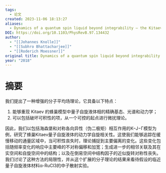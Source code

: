 ```yaml
---
tags:
  - 论文
created: 2023-11-06 18:13:27
aliases:
  - Dynamics of a quantum spin liquid beyond integrability – the Kitaev-Heisenberg-Γ model in an augmented parton mean-field theory
DOI: https://doi.org/10.1103/PhysRevB.97.134432
author:
  - "[[Johannes Knolle]]"
  - "[[Subhro Bhattacharjee]]"
  - "[[Roderich Moessner]]"
original title: Dynamics of a quantum spin liquid beyond integrability – the Kitaev-Heisenberg-Γ model in an augmented parton mean-field theory
year: "2018"
---
```


# 摘要

我们提出了一种增强的分子平均场理论，它具备以下特点：
1. 能够重现 Kitaev 的蜂巢模型中量子自旋液体相的精确基态、光谱和动力学；
2. 可以包括破坏可积性的项，从一个可控的起点进行微扰理论。


因此，我们以包括海森堡和对称各向异性（伪二极矩）相互作用的K−J−Γ模型为例，研究了蜂巢Kitaev量子自旋液体的动力学自旋相关性。这使我们能够追踪在缓慢移动的通量区域中，当可积性丧失时，理论捕捉到主要偏离的变化。这些变化包括随频率变化的响应中主要峰的不对称偏移和加宽；生成进一步的相邻关联及其在实空间和自旋空间中的结构；以及在倒易空间中结构因子的近似旋转对称性丧失。我们讨论了这种方法的局限性，并从这个扩展的分子理论的结果来看待假设的临近量子自旋液体材料α-RuCl3的中子散射实验。